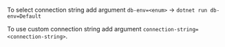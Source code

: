 To select connection string add argument `db-env=<enum>` -> `dotnet run db-env=Default`

To use custom connection string add argument `connection-string=<connection-string>`.